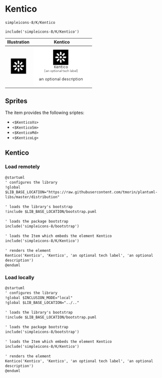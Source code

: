 # Kentico


```text
simpleicons-8/K/Kentico
```

```text
include('simpleicons-8/K/Kentico')
```



| Illustration | Kentico |
| :---: | :---: |
| ![illustration for Illustration](../../simpleicons-8/K/Kentico.png) | ![illustration for Kentico](../../simpleicons-8/K/Kentico.Local.png) |



## Sprites
The item provides the following sriptes:

- `<$KenticoXs>`
- `<$KenticoSm>`
- `<$KenticoMd>`
- `<$KenticoLg>`





## Kentico

### Load remotely
```plantuml
@startuml
' configures the library
!global $LIB_BASE_LOCATION="https://raw.githubusercontent.com/tmorin/plantuml-libs/master/distribution"

' loads the library's bootstrap
!include $LIB_BASE_LOCATION/bootstrap.puml

' loads the package bootstrap
include('simpleicons-8/bootstrap')

' loads the Item which embeds the element Kentico
include('simpleicons-8/K/Kentico')

' renders the element
Kentico('Kentico', 'Kentico', 'an optional tech label', 'an optional description')
@enduml
```

### Load locally
```plantuml
@startuml
' configures the library
!global $INCLUSION_MODE="local"
!global $LIB_BASE_LOCATION="../.."

' loads the library's bootstrap
!include $LIB_BASE_LOCATION/bootstrap.puml

' loads the package bootstrap
include('simpleicons-8/bootstrap')

' loads the Item which embeds the element Kentico
include('simpleicons-8/K/Kentico')

' renders the element
Kentico('Kentico', 'Kentico', 'an optional tech label', 'an optional description')
@enduml
```

